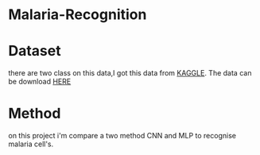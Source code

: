 # Malaria-Recognition
# Dataset
there are two class on this data,I got this data from [KAGGLE](https://www.kaggle.com/). The data can be download [HERE](https://www.kaggle.com/iarunava/cell-images-for-detecting-malaria/downloads/cell_images.zip/1)

# Method
on this project i'm compare a two method CNN and MLP to recognise malaria cell's.
